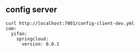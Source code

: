 ## config server
```
curl http://localhost:7001/config-client-dev.yml 
com:
  yifan:
    springcloud:
      version: 0.0.1

```
